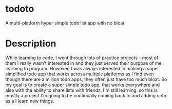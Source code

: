 # todoto
A multi-platform hyper simple todo list app with no bloat.

# Description
While learning to code, I went through lots of practice projects - most of them I really wasn't interested in and they just served their purpose of me learning to program. However, I was always interested in making a super simplified todo app that works across multiple platforms as I find even though there are a million todo apps, they often just have too much bloat. So my goal is to create a super simple todo app, that works everywhere and also with the ability to share lists with friends. I'm still learning, so this is mostly a project I'm going to be continually coming back to and adding onto as a I learn new things.
